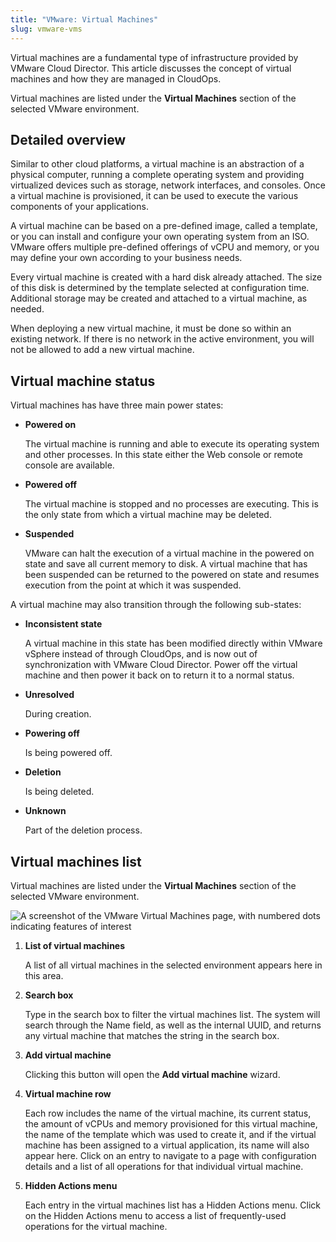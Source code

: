 ```yaml
---
title: "VMware: Virtual Machines"
slug: vmware-vms
---
```



Virtual machines are a fundamental type of infrastructure provided by VMware Cloud Director. This article discusses the concept of virtual machines and how they are managed in CloudOps.

Virtual machines are listed under the **Virtual Machines** section of the selected VMware environment.

## Detailed overview

Similar to other cloud platforms, a virtual machine is an abstraction of a physical computer, running a complete operating system and providing virtualized devices such as storage, network interfaces, and consoles. Once a virtual machine is provisioned, it can be used to execute the various components of your applications.

A virtual machine can be based on a pre-defined image, called a template, or you can install and configure your own operating system from an ISO. VMware offers multiple pre-defined offerings of vCPU and memory, or you may define your own according to your business needs.

Every virtual machine is created with a hard disk already attached. The size of this disk is determined by the template selected at configuration time. Additional storage may be created and attached to a virtual machine, as needed.

When deploying a new virtual machine, it must be done so within an existing network. If there is no network in the active environment, you will not be allowed to add a new virtual machine.

## Virtual machine status

Virtual machines has have three main power states:

-   **Powered on**

    The virtual machine is running and able to execute its operating system and other processes. In this state either the Web console or remote console are available.

-   **Powered off**

    The virtual machine is stopped and no processes are executing. This is the only state from which a virtual machine may be deleted.

-   **Suspended**

    VMware can halt the execution of a virtual machine in the powered on state and save all current memory to disk. A virtual machine that has been suspended can be returned to the powered on state and resumes execution from the point at which it was suspended.


A virtual machine may also transition through the following sub-states:

-   **Inconsistent state**

    A virtual machine in this state has been modified directly within VMware vSphere instead of through CloudOps, and is now out of synchronization with VMware Cloud Director. Power off the virtual machine and then power it back on to return it to a normal status.

-   **Unresolved**

    During creation.

-   **Powering off**

    Is being powered off.

-   **Deletion**

    Is being deleted.

-   **Unknown**

    Part of the deletion process.


## Virtual machines list

Virtual machines are listed under the **Virtual Machines** section of the selected VMware environment.

![A screenshot of the VMware Virtual Machines page, with numbered dots indicating features of interest](/assets/vmware-vms-list-en.png)

1.  **List of virtual machines**

    A list of all virtual machines in the selected environment appears here in this area.

2.  **Search box**

    Type in the search box to filter the virtual machines list. The system will search through the Name field, as well as the internal UUID, and returns any virtual machine that matches the string in the search box.

3.  **Add virtual machine**

    Clicking this button will open the **Add virtual machine** wizard.

4.  **Virtual machine row**

    Each row includes the name of the virtual machine, its current status, the amount of vCPUs and memory provisioned for this virtual machine, the name of the template which was used to create it, and if the virtual machine has been assigned to a virtual application, its name will also appear here. Click on an entry to navigate to a page with configuration details and a list of all operations for that individual virtual machine.

5.  **Hidden Actions menu**

    Each entry in the virtual machines list has a Hidden Actions menu. Click on the Hidden Actions menu to access a list of frequently-used operations for the virtual machine.


